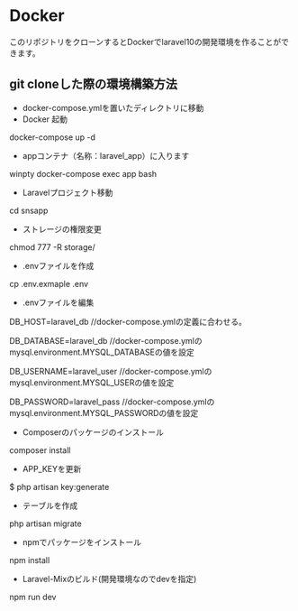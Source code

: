 # Docker
このリポジトリをクローンするとDockerでlaravel10の開発環境を作ることができます。

## git cloneした際の環境構築方法
* docker-compose.ymlを置いたディレクトリに移動
* Docker 起動

docker-compose up -d
* appコンテナ（名称：laravel_app）に入ります

winpty docker-compose exec app bash
* Laravelプロジェクト移動

cd snsapp
* ストレージの権限変更

chmod 777 -R storage/
* .envファイルを作成

cp .env.exmaple .env
* .envファイルを編集

DB_HOST=laravel_db  //docker-compose.ymlの定義に合わせる。

DB_DATABASE=laravel_db //docker-compose.ymlのmysql.environment.MYSQL_DATABASEの値を設定

DB_USERNAME=laravel_user //docker-compose.ymlのmysql.environment.MYSQL_USERの値を設定

DB_PASSWORD=laravel_pass //docker-compose.ymlのmysql.environment.MYSQL_PASSWORDの値を設定
* Composerのパッケージのインストール

composer install
* APP_KEYを更新

$ php artisan key:generate
* テーブルを作成

php artisan migrate
* npmでパッケージをインストール

npm install
* Laravel-Mixのビルド(開発環境なのでdevを指定)

npm run dev
